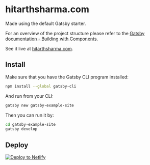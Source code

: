 # hitarthsharma.com
Made using the default Gatsby starter.

For an overview of the project structure please refer to the [Gatsby documentation - Building with Components](https://www.gatsbyjs.org/docs/building-with-components/).

See it live at [hitarthsharma.com](https://hitarthsharma.com).

## Install

Make sure that you have the Gatsby CLI program installed:
```sh
npm install --global gatsby-cli
```

And run from your CLI:
```sh
gatsby new gatsby-example-site
```

Then you can run it by:
```sh
cd gatsby-example-site
gatsby develop
```

## Deploy

[![Deploy to Netlify](https://www.netlify.com/img/deploy/button.svg)](https://app.netlify.com/start/deploy?repository=https://github.com/gatsbyjs/gatsby-starter-default)
